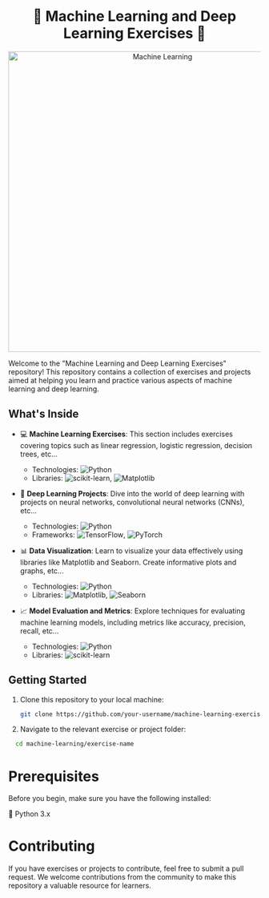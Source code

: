<h1 align="center">🤖 Machine Learning and Deep Learning Exercises 🧠</h1>
<p align="center">
  <img src="https://github.com/AlejandroDavidArzolaSaavedra/machine_learning/assets/90756437/abb5bc1f-ff5d-4d4c-855b-5774bf81ccb1" alt="Machine Learning" width="600">
</p>

Welcome to the "Machine Learning and Deep Learning Exercises" repository! This repository contains a collection of exercises and projects aimed at helping you learn and practice various aspects of machine learning and deep learning.

## What's Inside

- 💻 **Machine Learning Exercises**: This section includes exercises covering topics such as linear regression, logistic regression, decision trees, etc... 
  - Technologies: ![Python](https://img.shields.io/badge/Python-3.x-blue?style=flat-square&logo=python)
  - Libraries: ![scikit-learn](https://img.shields.io/badge/scikit--learn-Latest-orange?style=flat-square&logo=scikit-learn), ![Matplotlib](https://img.shields.io/badge/Matplotlib-Latest-red?style=flat-square&logo=matplotlib)

- 🧠 **Deep Learning Projects**: Dive into the world of deep learning with projects on neural networks, convolutional neural networks (CNNs), etc...
  - Technologies: ![Python](https://img.shields.io/badge/Python-3.x-blue?style=flat-square&logo=python)
  - Frameworks: ![TensorFlow](https://img.shields.io/badge/TensorFlow-Latest-orange?style=flat-square&logo=tensorflow), ![PyTorch](https://img.shields.io/badge/PyTorch-Latest-red?style=flat-square&logo=pytorch)

- 📊 **Data Visualization**: Learn to visualize your data effectively using libraries like Matplotlib and Seaborn. Create informative plots and graphs, etc...
  - Technologies: ![Python](https://img.shields.io/badge/Python-3.x-blue?style=flat-square&logo=python)
  - Libraries: ![Matplotlib](https://img.shields.io/badge/Matplotlib-Latest-red?style=flat-square&logo=matplotlib), ![Seaborn](https://img.shields.io/badge/Seaborn-Latest-purple?style=flat-square&logo=python)

- 📈 **Model Evaluation and Metrics**: Explore techniques for evaluating machine learning models, including metrics like accuracy, precision, recall, etc...
  - Technologies: ![Python](https://img.shields.io/badge/Python-3.x-blue?style=flat-square&logo=python)
  - Libraries: ![scikit-learn](https://img.shields.io/badge/scikit--learn-Latest-orange?style=flat-square&logo=scikit-learn)

## Getting Started

1. Clone this repository to your local machine:

   ```bash
   git clone https://github.com/your-username/machine-learning-exercises.git
   ```

2. Navigate to the relevant exercise or project folder:
  ```bash
    cd machine-learning/exercise-name
  ```

# Prerequisites

Before you begin, make sure you have the following installed:

🐍 Python 3.x

# Contributing
If you have exercises or projects to contribute, feel free to submit a pull request. We welcome contributions from the community to make this repository a valuable resource for learners.
